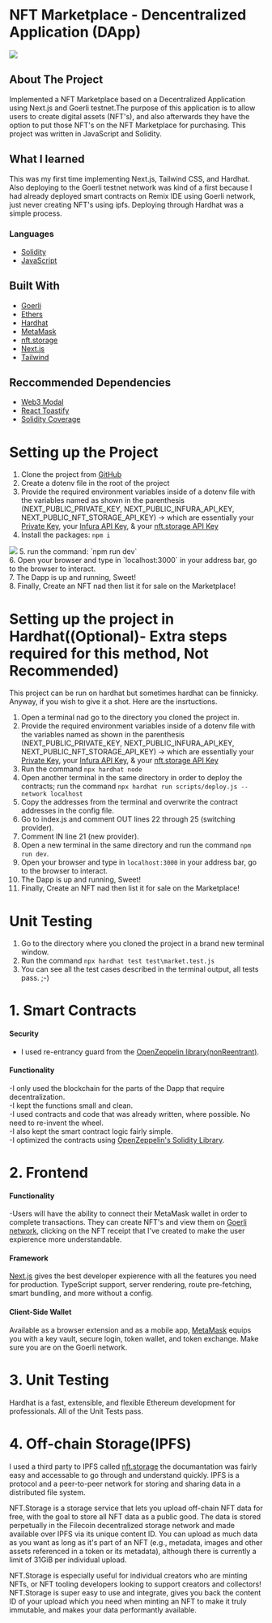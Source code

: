 # NFT Marketplace - Dencentralized Application (DApp)

<img src="./public/nftMarket1.jpg">

<!-- ABOUT THE PROJECT -->

## About The Project

Implemented a NFT Marketplace based on a Decentralized Application using Next.js and Goerli testnet.The purpose of this application is to allow users to create digital assets (NFT's), and also afterwards they have the option to put those NFT's on the NFT Marketplace for purchasing. This project was written in JavaScript and Solidity.

## What I learned

This was my first time implementing Next.js, Tailwind CSS, and Hardhat. Also deploying to the Goerli testnet network was kind of a first because I had already deployed smart contracts on Remix IDE using Goerli network, just never creating NFT's using ipfs. Deploying through Hardhat was a simple process.

### Languages

- [Solidity](https://docs.soliditylang.org/en/v0.8.9/)
- [JavaScript](https://www.javascript.com/)

## Built With

- [Goerli](https://goerli.net/)
- [Ethers](https://docs.ethers.io/v5/)
- [Hardhat](https://hardhat.org/)
- [MetaMask](https://metamask.io/)
- [nft.storage](https://nft.storage//)
- [Next.js](https://nextjs.org/)
- [Tailwind](https://tailwindcss.com/)

## Reccommended Dependencies

- [Web3 Modal](https://www.npmjs.com/package/web3modal)
- [React Toastify](https://github.com/fkhadra/react-toastify#readme)
- [Solidity Coverage](https://www.npmjs.com/package/solidity-coverage)

# Setting up the Project
1. Clone the project from [GitHub](github.com)
2. Create a dotenv file in the root of the project
3. Provide the required environment variables inside of a dotenv file with the variables named as shown in the parenthesis (NEXT_PUBLIC_PRIVATE_KEY, NEXT_PUBLIC_INFURA_API_KEY, NEXT_PUBLIC_NFT_STORAGE_API_KEY) -> which are essentially your [Private Key](https://metamask.zendesk.com/hc/en-us/articles/360015289632-How-to-export-an-account-s-private-key), your [Infura API Key](infura.io), & your [nft.storage API Key](https://nft.storage/)
4. Install the packages: `npm i`                                                                                                                   
<img src="./public/npmList.jpg"> 
5. run the command: `npm run dev` <br>
6. Open your browser and type in `localhost:3000` in your address bar, go to the browser to interact. <br>
7. The Dapp is up and running, Sweet! <br>
8. Finally, Create an NFT nad then list it for sale on the Marketplace! 

# Setting up the project in Hardhat((Optional)- Extra steps required for this method, Not Recommended)
This project can be run on hardhat but sometimes hardhat can be finnicky. Anyway, if you wish to give it a shot. Here are the insrtuctions.
1. Open a terminal nad go to the directory you cloned the project in.
2. Provide the required environment variables inside of a dotenv file with the variables named as shown in the parenthesis (NEXT_PUBLIC_PRIVATE_KEY, NEXT_PUBLIC_INFURA_API_KEY, NEXT_PUBLIC_NFT_STORAGE_API_KEY) -> which are essentially your [Private Key](https://metamask.zendesk.com/hc/en-us/articles/360015289632-How-to-export-an-account-s-private-key), your [Infura API Key](infura.io), & your [nft.storage API Key](https://nft.storage/)
3. Run the command `npx hardhat node`
4. Open another terminal in the same directory in order to deploy the contracts; run the command `npx hardhat run scripts/deploy.js --network localhost`
5. Copy the addresses from the terminal and overwrite the contract addresses in the config file.
6. Go to index.js and comment OUT lines 22 through 25 (switching provider).
7. Comment IN line 21 (new provider).
8. Open a new terminal in the same directory and run the command `npm run dev`.
9. Open your browser and type in `localhost:3000` in your address bar, go to the browser to interact.
10. The Dapp is up and running, Sweet!
11. Finally, Create an NFT nad then list it for sale on the Marketplace!

# Unit Testing
1. Go to the directory where you cloned the project in a brand new terminal window.
2. Run the command `npx hardhat test test\market.test.js`
3. You can see all the test cases described in the terminal output, all tests pass. ;-)

# 1. Smart Contracts
#### Security

- I used re-entrancy guard from the [OpenZeppelin library(nonReentrant)](https://github.com/OpenZeppelin/openzeppelin-contracts/blob/master/contracts/security/ReentrancyGuard.sol).

#### Functionality

-I only used the blockchain for the parts of the Dapp that require decentralization.<br>
-I kept the functions small and clean.<br>
-I used contracts and code that was already written, where possible. No need to re-invent the wheel.<br>
-I also kept the smart contract logic fairly simple.<br>
-I optimized the contracts using [OpenZeppelin's Solidity Library](https://github.com/OpenZeppelin/openzeppelin-contracts).<br>

# 2. Frontend
#### Functionality

-Users will have the ability to connect their MetaMask wallet in order to complete transactions. They can create NFT's and view them on [Goerli network](https://goerli.etherscan.io/), clicking on the NFT receipt that I've created to make the user expierence more understandable.

#### Framework

[Next.js](https://nextjs.org/) gives the best developer expierence with all the features you need for production. TypeScript support, server rendering, route pre-fetching, smart bundling, and more without a config.

#### Client-Side Wallet

Available as a browser extension and as a mobile app, [MetaMask](https://metamask.io/) equips you with a key vault, secure login, token wallet, and token exchange. Make sure you are on the Goerli network.

# 3. Unit Testing

Hardhat is a fast, extensible, and flexible Ethereum development for professionals. All of the Unit Tests pass.

# 4. Off-chain Storage(IPFS)

I used a third party to IPFS called [nft.storage](https://nft.storage/) the documantation was fairly easy and accessable to go through and understand quickly. IPFS is a protocol and a peer-to-peer network for storing and sharing data in a distributed file system. <br>

NFT.Storage is a storage service that lets you upload off-chain NFT data for free, with the goal to store all NFT data as a public good. The data is stored perpetually in the Filecoin decentralized storage network and made available over IPFS via its unique content ID. You can upload as much data as you want as long as it's part of an NFT (e.g., metadata, images and other assets referenced in a token or its metadata), although there is currently a limit of 31GiB per individual upload.<br>

NFT.Storage is especially useful for individual creators who are minting NFTs, or NFT tooling developers looking to support creators and collectors! NFT.Storage is super easy to use and integrate, gives you back the content ID of your upload which you need when minting an NFT to make it truly immutable, and makes your data performantly available.<br>
